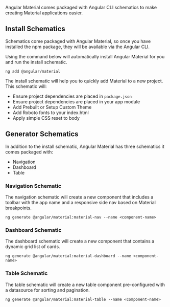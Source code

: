 Angular Material comes packaged with Angular CLI schematics to make
creating Material applications easier.

## Install Schematics
Schematics come packaged with Angular Material, so once you have
installed the npm package, they will be available via the Angular CLI.

Using the command below will automatically install Angular Material for you
and run the install schematic.

```
ng add @angular/material
```

The install schematic will help you to quickly add Material to a new project. 
This schematic will:

- Ensure project dependencies are placed in `package.json`
- Ensure project dependencies are placed in your app module
- Add Prebuilt or Setup Custom Theme
- Add Roboto fonts to your index.html
- Apply simple CSS reset to body


## Generator Schematics
In addition to the install schematic, Angular Material has three schematics it comes packaged with:

- Navigation
- Dashboard
- Table

### Navigation Schematic
The navigation schematic will create a new component that includes
a toolbar with the app name and a responsive side nav based on Material
breakpoints.

```
ng generate @angular/material:material-nav --name <component-name>
```

### Dashboard Schematic
The dashboard schematic will create a new component that contains
a dynamic grid list of cards.

```
ng generate @angular/material:material-dashboard --name <component-name>
```

### Table Schematic
The table schematic will create a new table component pre-configured
with a datasource for sorting and pagination.

```
ng generate @angular/material:material-table --name <component-name>
```
